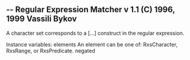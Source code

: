 -- Regular Expression Matcher v 1.1 (C) 1996, 1999 Vassili Bykov
--
A character set corresponds to a [...] construct in the regular expression.

Instance variables:
	elements	<OrderedCollection> An element can be one of: RxsCharacter, RxsRange, or RxsPredicate.
	negated		<Boolean>